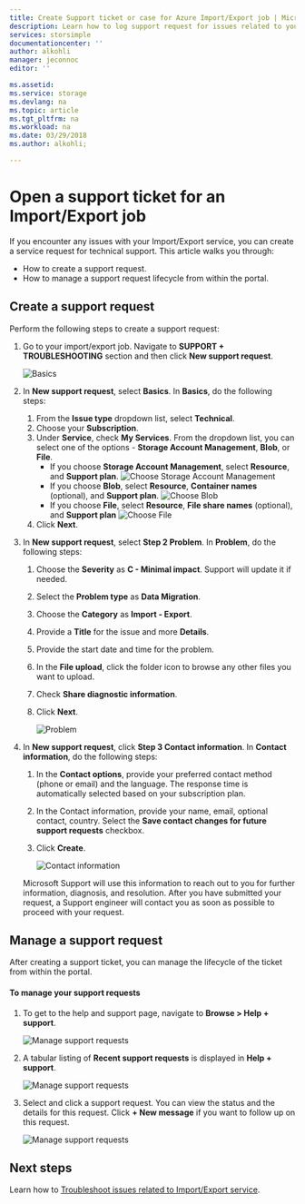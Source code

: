 ```yaml
---
title: Create Support ticket or case for Azure Import/Export job | Microsoft Docs
description: Learn how to log support request for issues related to your Import/Export job.
services: storsimple
documentationcenter: ''
author: alkohli
manager: jeconnoc
editor: ''

ms.assetid: 
ms.service: storage
ms.devlang: na
ms.topic: article
ms.tgt_pltfrm: na
ms.workload: na
ms.date: 03/29/2018
ms.author: alkohli;

---
```

# Open a support ticket for an Import/Export job

If you encounter any issues with your Import/Export service, you can create a service request for technical support. This article walks you through:

* How to create a support request.
* How to manage a support request lifecycle from within the portal.

## Create a support request

Perform the following steps to create a support request:

1. Go to your import/export job. Navigate to **SUPPORT + TROUBLESHOOTING** section and then click **New support request**.
     
    ![Basics](./media/storage-import-export-contact-microsoft-support/import-export-support1.png)
   
2. In **New support request**, select **Basics**. In **Basics**, do the following steps:
    
    1. From the **Issue type** dropdown list, select **Technical**.
    2. Choose your **Subscription**.
    3. Under **Service**, check **My Services**. From the dropdown list, you can select one of the options - **Storage Account Management**, **Blob**, or **File**. 
        - If you choose **Storage Account Management**, select **Resource**, and **Support plan**.
            ![Choose Storage Account Management](./media/storage-import-export-contact-microsoft-support/import-export-support3.png)
        - If you choose **Blob**, select **Resource**, **Container names** (optional), and **Support plan**.
            ![Choose Blob](./media/storage-import-export-contact-microsoft-support/import-export-support2.png)
        - If you choose **File**, select **Resource**, **File share names** (optional), and **Support plan**
            ![Choose File](./media/storage-import-export-contact-microsoft-support/import-export-support4.png)
    4. Click **Next**.

3. In **New support request**, select **Step 2 Problem**. In **Problem**, do the following steps:
    
    1. Choose the **Severity** as **C - Minimal impact**. Support will update it if needed.
    2. Select the **Problem type** as **Data Migration**.
    3. Choose the **Category** as **Import - Export**.
    4. Provide a **Title** for the issue and more **Details**.
    5. Provide the start date and time for the problem.
    6. In the **File upload**, click the folder icon to browse any other files you want to upload.
    7. Check **Share diagnostic information**.
    8. Click **Next**.

       ![Problem](./media/storage-import-export-contact-microsoft-support/import-export-support5.png)

4. In **New support request**, click **Step 3 Contact information**. In **Contact information**, do the following steps:

    1. In the **Contact options**, provide your preferred contact method (phone or email) and the language. The response time is automatically selected based on your subscription plan.
    2. In the Contact information, provide your name, email, optional contact, country. Select the **Save contact changes for future support requests** checkbox.
    3. Click **Create**.
   
        ![Contact information](./media/storage-import-export-contact-microsoft-support/import-export-support7.png)   

    Microsoft Support will use this information to reach out to you for further information, diagnosis, and resolution.
After you have submitted your request, a Support engineer will contact you as soon as possible to proceed with your request.

## Manage a support request

After creating a support ticket, you can manage the lifecycle of the ticket from within the portal.

#### To manage your support requests

1. To get to the help and support page, navigate to **Browse > Help + support**.

    ![Manage support requests](./media/storage-import-export-contact-microsoft-support/manage-support-ticket2.png)   

2. A tabular listing of **Recent support requests** is displayed in **Help + support**.

    ![Manage support requests](./media/storage-import-export-contact-microsoft-support/manage-support-ticket1.png) 

3. Select and click a support request. You can view the status and the details for this request. Click **+ New message** if you want to follow up on this request.

    ![Manage support requests](./media/storage-import-export-contact-microsoft-support/manage-support-ticket3.png) 


## Next steps

Learn how to [Troubleshoot issues related to Import/Export service](storage-import-export-tool-troubleshooting-v1.md).
